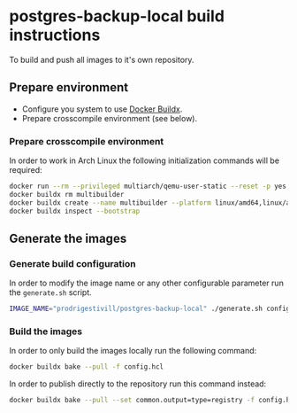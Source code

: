 # postgres-backup-local build instructions

To build and push all images to it's own repository.

## Prepare environment

 * Configure you system to use [Docker Buildx](https://docs.docker.com/buildx/working-with-buildx/).
 * Prepare crosscompile environment (see below).

### Prepare crosscompile environment

In order to work in Arch Linux the following initialization commands will be required:

```sh
docker run --rm --privileged multiarch/qemu-user-static --reset -p yes
docker buildx rm multibuilder
docker buildx create --name multibuilder --platform linux/amd64,linux/arm64,linux/arm/v7 --driver docker-container --use
docker buildx inspect --bootstrap
```

## Generate the images

### Generate build configuration

In order to modify the image name or any other configurable parameter run the `generate.sh` script.

```sh
IMAGE_NAME="prodrigestivill/postgres-backup-local" ./generate.sh config.hcl
```

### Build the images

In order to only build the images locally run the following command:

```sh
docker buildx bake --pull -f config.hcl
```

In order to publish directly to the repository run this command instead:

```sh
docker buildx bake --pull --set common.output=type=registry -f config.hcl
```
